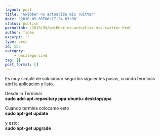 ```yaml
---
layout: post
title: 'Gwibber no actualiza mis Twitter'
date: '2010-09-08T00:17:24-03:00'
status: publish
permalink: /2010/09/gwibber-no-actualiza-mis-twitter.html
author: fideo
excerpt: ''
type: post
id: 555
category:
    - Uncategorized
tag: []
post_format: []
---
```

Es muy simple de solucionar seguí los siguientes pasos, cuando terminas abrí la aplicación y listo.

Desde la Terminal  
**sudo add-apt-repository ppa:ubuntu-desktop/ppa**

Cuando termina colocamo esto  
**sudo apt-get update**

y esto:  
**sudo apt-get upgrade**
